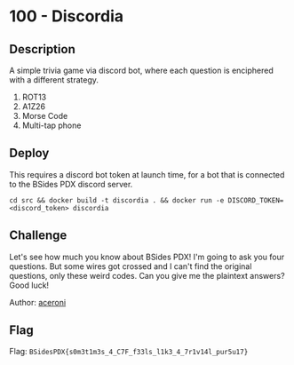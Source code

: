 # 100 - Discordia

## Description

A simple trivia game via discord bot, where each question is enciphered with a different strategy.

1. ROT13
2. A1Z26
3. Morse Code
4. Multi-tap phone

## Deploy

This requires a discord bot token at launch time, for a bot that is connected to the BSides PDX discord server.

```
cd src && docker build -t discordia . && docker run -e DISCORD_TOKEN=<discord_token> discordia
```

## Challenge

Let's see how much you know about BSides PDX! I'm going to ask you four questions. But some wires got crossed and I can't find the original questions, only these weird codes. Can you give me the plaintext answers? Good luck!

Author: [aceroni](https://aceroni.com)


## Flag

Flag: `BSidesPDX{s0m3t1m3s_4_C7F_f33ls_l1k3_4_7r1v14l_pur5u17}`
